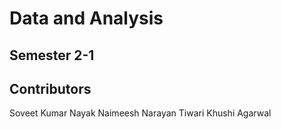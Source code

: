 # Data and Analysis
## Semester 2-1

## Contributors
Soveet Kumar Nayak
Naimeesh Narayan Tiwari
Khushi Agarwal
